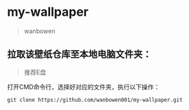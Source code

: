 # my-wallpaper
> wanbowen

## 拉取该壁纸仓库至本地电脑文件夹：
> 推荐E盘

打开CMD命令行，选择好对应的文件夹，执行以下操作：
```
git clone https://github.com/wanbowen001/my-wallpaper.git
```

